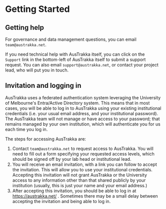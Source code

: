 
# Getting Started 

## Getting help

For governance and data management questions, you can email `team@austrakka.net`.

If you need technical help with AusTrakka itself, you can click on the `Support` link in the bottom-left of
AusTrakka itself to submit a support request. You can also email `support@austrakka.net`, 
or contact your project lead, who will put you in touch.

## Invitation and logging in

AusTrakka uses a federated authentication system leveraging the University of Melbourne's 
Entra/Active Directory system. This means that in most cases, you will be able to log in 
to AusTrakka using your existing institutional credentials (i.e. your usual email address, 
and your institutional password). The AusTrakka team will not manage or have access to 
your password; that remains managed by your own institution, which will authenticate 
you for us each time you log in.

The steps for accessing AusTrakka are:

1. Contact `team@austrakka.net` to request access to AusTrakka. You will need to fill out a form 
specifying your requested access levels, which should be signed off by your lab head or institutional lead.
2. You will receive an email invitation, with a link you can follow to accept the 
invitation. This will allow you to use your institutional credentials. Accepting this 
invitation will not grant AusTrakka or the University access to any information other 
than that shared publicly by your institution (usually, this is just your name and your 
email address.)
3. After accepting this invitation, you should be able to log in at https://austrakka.net/ . 
Sometimes there may be a small delay between accepting the invitation and being able to log in.
